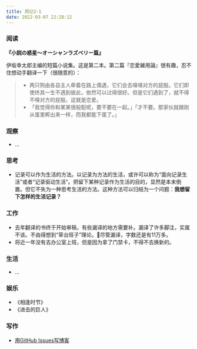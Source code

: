 ```yaml
---
title: 周记3-1
date: 2022-03-07 22:28:12
---
```

### 阅读

**『小説の惑星〜オーシャンラズベリー篇』**

伊坂幸太郎主编的短篇小说集。这是第二本。第二篇『恋愛雑用論』很有趣，忍不住想动手翻译一下（很随意的）：

> - 两只狗由各自主人牵着在路上偶遇，它们会去嗅嗅对方的屁股。它们即使终其一生不遇到彼此，依然可以过得很好。但是它们遇到了，就不得不嗅对方的屁股。这就是恋爱。
> - 「我觉得你和某某很般配呢，要不要在一起。」「才不要。那家伙就跟刚从蛋里孵出来一样，而我都能下蛋了。」

### 观察

- ...

### 思考

- 记录可以作为生活的方法。以记录为方法的生活，或许可以称为“面向记录生活”或者“记录驱动生活”。把留下某种记录作为生活的目的，显然是本末倒置。但它不失为一种思考生活的方法。这种方法可以归结为一个问题：**我想留下怎样的生活记录？**

### 工作

- 去年翻译的书终于开始审稿，有些漏译的地方需要补。漏译了许多脚注，实属不该。不由得想到“草台班子”理论。尽管漏译，字数还是有11万多。
- 将近一年没有去办公室上班，但是因为拿了门禁卡，不得不去换新的。

### 生活

- ...

### 娱乐

- 《相逢时节》
- 《进击的巨人》

### 写作

- [用GitHub Issues写博客](https://wjianbo.github.io/cn/issues/1_%E7%94%A8github.issues%E5%86%99%E5%8D%9A%E5%AE%A2/)
